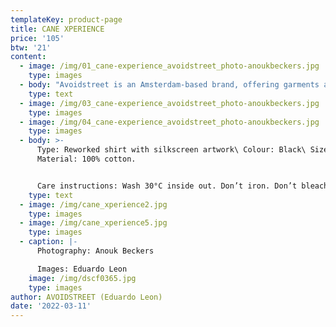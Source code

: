 ```yaml
---
templateKey: product-page
title: CANE XPERIENCE
price: '105'
btw: '21'
content:
  - image: /img/01_cane-experience_avoidstreet_photo-anoukbeckers.jpg
    type: images
  - body: "Avoidstreet is an Amsterdam-based brand, offering garments and accessories defined by expressive and unique details regenerated from upcycled materials. Every garment starts off as an hyper-adaptable base for transformation — ready to be appropriated, deconstructed, remixed, and finally copied and pasted back into circulation as something else. \r\n\n\r\n\n\r\n\nThe endless source of fast fashion garments available as deadstock and in secondhand markets are like low-resolution images on a hard drive. The result is distinctive one-of-a-kind or small editions that embed a dualist vernacular between the commonplace and the tropes of high fashion. \r\n\n\r\n\nFounded in 2017, Avoidstreet is the initiative of designer Eduardo Leon. Unbridled by industry conventions, Leon combines the sensibilities of rich color-drenched images of Peruvian folklore, tecnocumbia, and bootleg-filled markets, and the potency of a Milanese high-gloss veneer in his creations, including garments, crafted objects, installations, and performances."
    type: text
  - image: /img/03_cane-experience_avoidstreet_photo-anoukbeckers.jpg
    type: images
  - image: /img/04_cane-experience_avoidstreet_photo-anoukbeckers.jpg
    type: images
  - body: >-
      Type: Reworked shirt with silkscreen artwork\ Colour: Black\ Size: M\
      Material: 100% cotton. 


      Care instructions: Wash 30°C inside out. Don’t iron. Don’t bleach.
    type: text
  - image: /img/cane_xperience2.jpg
    type: images
  - image: /img/cane_xperience5.jpg
    type: images
  - caption: |-
      Photography: Anouk Beckers

      Images: Eduardo Leon
    image: /img/dscf0365.jpg
    type: images
author: AVOIDSTREET (Eduardo Leon)
date: '2022-03-11'
---
```


